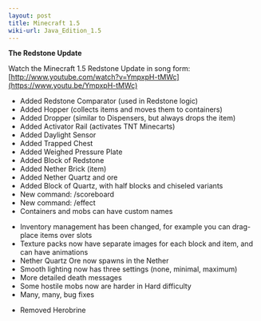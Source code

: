 ```yaml
---
layout: post
title: Minecraft 1.5
wiki-url: Java_Edition_1.5
---
```


**The Redstone Update**

Watch the Minecraft 1.5 Redstone Update in song form:
[http://www.youtube.com/watch?v=YmpxpH-tMWc](https://www.youtu.be/YmpxpH-tMWc)

+ Added Redstone Comparator (used in Redstone logic)
+ Added Hopper (collects items and moves them to containers)
+ Added Dropper (similar to Dispensers, but always drops the item)
+ Added Activator Rail (activates TNT Minecarts)
+ Added Daylight Sensor
+ Added Trapped Chest
+ Added Weighed Pressure Plate
+ Added Block of Redstone
+ Added Nether Brick (item)
+ Added Nether Quartz and ore
+ Added Block of Quartz, with half blocks and chiseled variants
+ New command: /scoreboard
+ New command: /effect
+ Containers and mobs can have custom names
* Inventory management has been changed, for example you can drag-place items over slots
* Texture packs now have separate images for each block and item, and can have animations
* Nether Quartz Ore now spawns in the Nether
* Smooth lighting now has three settings (none, minimal, maximum)
* More detailed death messages
* Some hostile mobs now are harder in Hard difficulty
* Many, many, bug fixes
- Removed Herobrine
